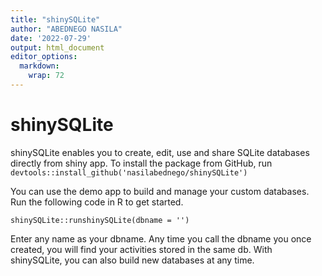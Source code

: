 ```yaml
---
title: "shinySQLite"
author: "ABEDNEGO NASILA"
date: '2022-07-29'
output: html_document
editor_options: 
  markdown: 
    wrap: 72
---
```


# shinySQLite

shinySQLite enables you to create, edit, use and share SQLite databases
directly from shiny app. To install the package from GitHub, run
`devtools::install_github('nasilabednego/shinySQLite')`

You can use the demo app to build and manage your custom databases. Run
the following code in R to get started.

`shinySQLite::runshinySQLite(dbname = '')`

Enter any name as your dbname. Any time you call the dbname you once
created, you will find your activities stored in the same db. With
shinySQLite, you can also build new databases at any time.
